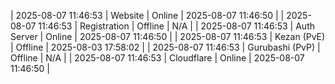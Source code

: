 | 2025-08-07 11:46:53 | Website | Online | 2025-08-07 11:46:50 |
| 2025-08-07 11:46:53 | Registration | Offline | N/A |
| 2025-08-07 11:46:53 | Auth Server | Online | 2025-08-07 11:46:50 |
| 2025-08-07 11:46:53 | Kezan (PvE) | Offline | 2025-08-03 17:58:02 |
| 2025-08-07 11:46:53 | Gurubashi (PvP) | Offline | N/A |
| 2025-08-07 11:46:53 | Cloudflare | Online | 2025-08-07 11:46:50 |
